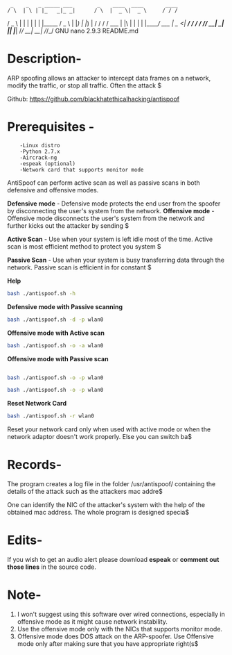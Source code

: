      _    _   _ _____ ___        _    ____  ____       ____
    / \  | \ | |_   _|_ _|      / \  |  _ \|  _ \     / / /
   / _ \ |  \| | | |  | |_____ / _ \ | |_) | |_) |   / / /
  / ___ \| |\  | | |  | |_____/ ___ \|  _ <|  __/   / / /
 /_/   \_\_| \_| |_| |___|   /_/   \_\_| \_\_|     /_/_/
  GNU nano 2.9.3                                               README.md

# Description-

ARP spoofing allows an attacker to intercept data frames on a network, modify the traffic, or stop all traffic. Often the attack $

Github:
https://github.com/blackhatethicalhacking/antispoof
# Prerequisites -

        -Linux distro
        -Python 2.7.x
        -Aircrack-ng
        -espeak (optional)
        -Network card that supports monitor mode



AntiSpoof can perform active scan as well as passive scans in both defensive and offensive modes.

**Defensive mode** - Defensive mode protects the end user from the spoofer by disconnecting the user's system from the network.
**Offensive mode** - Offensive mode disconnects the user's system from the network and further kicks out the attacker by sending $

**Active Scan** - Use when your system is left idle most of the time. Active scan is most efficient method to protect you system $

**Passive Scan** - Use when your system is busy transferring data through the network. Passive scan is efficient in for constant $

**Help**
```bash
bash ./antispoof.sh -h
```
**Defensive mode with Passive scanning**

```bash
bash ./antispoof.sh -d -p wlan0

```

**Offensive mode with Active scan**
```bash
bash ./antispoof.sh -o -a wlan0
```

**Offensive mode with Passive scan**
```bash

bash ./antispoof.sh -o -p wlan0

bash ./antispoof.sh -o -p wlan0
```

**Reset Network Card**
```bash
bash ./antispoof.sh -r wlan0
```

Reset your network card only when used with active mode or when the network adaptor doesn't work properly. Else you can switch ba$


# Records-

The program creates a log file in the folder /usr/antispoof/ containing the details of the attack such as the attackers mac addre$

One can identify the NIC of the attacker's system with the help of the obtained mac address. The whole program is designed specia$

# Edits-
If you wish to get an audio alert please download **espeak** or **comment out those lines** in the source code.


# Note-

1. I won't suggest using this software over wired connections, especially in offensive mode as it might cause network instability.
2. Use the offensive mode only with the NICs that supports monitor mode.
3. Offensive mode does DOS attack on the ARP-spoofer. Use Offensive mode only after making sure that you have appropriate right(s$



